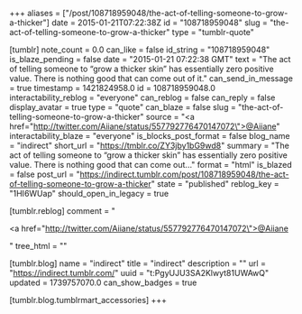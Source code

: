 +++
aliases = ["/post/108718959048/the-act-of-telling-someone-to-grow-a-thicker"]
date = 2015-01-21T07:22:38Z
id = "108718959048"
slug = "the-act-of-telling-someone-to-grow-a-thicker"
type = "tumblr-quote"

[tumblr]
note_count = 0.0
can_like = false
id_string = "108718959048"
is_blaze_pending = false
date = "2015-01-21 07:22:38 GMT"
text = "The act of telling someone to &ldquo;grow a thicker skin&rdquo; has essentially zero positive value. There is nothing good that can come out of it."
can_send_in_message = true
timestamp = 1421824958.0
id = 108718959048.0
interactability_reblog = "everyone"
can_reblog = false
can_reply = false
display_avatar = true
type = "quote"
can_blaze = false
slug = "the-act-of-telling-someone-to-grow-a-thicker"
source = "<a href=\"http://twitter.com/Aiiane/status/557792776470147072\">@Aiiane</a>"
interactability_blaze = "everyone"
is_blocks_post_format = false
blog_name = "indirect"
short_url = "https://tmblr.co/ZY3jby1bG9wd8"
summary = "The act of telling someone to “grow a thicker skin” has essentially zero positive value. There is nothing good that can come out..."
format = "html"
is_blazed = false
post_url = "https://indirect.tumblr.com/post/108718959048/the-act-of-telling-someone-to-grow-a-thicker"
state = "published"
reblog_key = "1HI6WUap"
should_open_in_legacy = true

[tumblr.reblog]
comment = "<p><a href=\"http://twitter.com/Aiiane/status/557792776470147072\">@Aiiane</a></p>"
tree_html = ""

[tumblr.blog]
name = "indirect"
title = "indirect"
description = ""
url = "https://indirect.tumblr.com/"
uuid = "t:PgyUJU3SA2Klwyt81UWAwQ"
updated = 1739757070.0
can_show_badges = true

[tumblr.blog.tumblrmart_accessories]
+++
